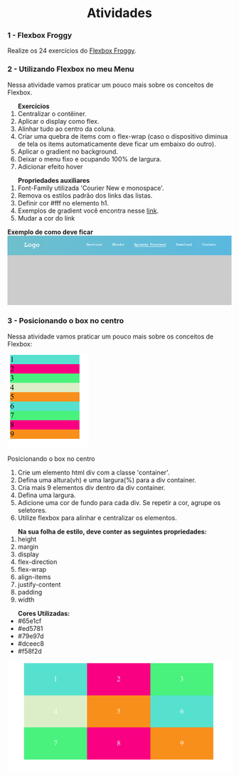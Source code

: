 <h1>
    <center>Atividades</center>
</h1>

<h3>
    1 - Flexbox Froggy
</h3>
<p>Realize os 24 exercícios do 
    <a href="https://flexboxfroggy.com/">Flexbox Froggy</a>.</p>

<h3>2 - Utilizando Flexbox no meu Menu</h3>

<p>Nessa atividade vamos praticar um pouco mais sobre os conceitos de Flexbox.</p>

<ol><strong>Exercícios</strong>
    <li>Centralizar o contêiner.</li>
    <li>Aplicar o display como flex.</li>
    <li>Alinhar tudo ao centro da coluna.</li>
    <li>Criar uma quebra de items com o flex-wrap (caso o dispositivo diminua de tela os items automaticamente deve ficar um embaixo do outro).</li>
    <li>Aplicar o gradient no background.</li>
    <li>Deixar o menu fixo e ocupando 100% de largura.</li>
    <li>Adicionar efeito hover</li>
</ol>

<ol>
    <strong>Propriedades auxiliares</strong>
    <li>Font-Family utilizada 'Courier New e monospace'.</li>
    <li>Remova os estilos padrão dos links das listas.</li>
    <li>Definir cor #fff no elemento h1.</li>
    <li>Exemplos de gradient você encontra nesse 
        <a href="https://uigradients.com/#MoonPurple">link</a>.</li>
    <li>Mudar a cor do link</li>
</ol>

<div>
    <strong>Exemplo de como deve ficar</strong>
    <img src="img/exemple.png">
</div>



<h3>3 - Posicionando o box no centro</h3>

<div>
   <p>
       Nessa atividade vamos praticar um pouco mais sobre os conceitos de Flexbox:
    </p>
    <img src="img/exemple2.png">
    <p>
        Posicionando o box no centro</p>
    </p>
	<ol>
        <li>Crie um elemento html div com a classe 'container'.</li>
        <li>Defina uma altura(vh) e uma largura(%) para a div container.</li>
        <li>Cria mais 9 elementos div dentro da div container.</li>
        <li>Defina uma largura.</li>
        <li>Adicione uma cor de fundo para cada div. Se repetir a cor, agrupe os seletores.</li>
        <li>Utilize flexbox para alinhar e centralizar os elementos.</li>
	</ol>
	<ol>
       <strong>Na sua folha de estilo, deve conter as seguintes propriedades:</strong>
        <li>height</li>
        <li>margin</li>
        <li>display</li>
        <li>flex-direction</li>
        <li>flex-wrap</li>
        <li>align-items</li>
        <li>justify-content</li>
        <li>padding</li>
        <li>width</li>
	</ol>
	<ul>
        <strong>Cores Utilizadas:</strong>
        <li>#65e1cf</li>
        <li>#ed5781</li>
        <li>#79e97d</li>
        <li>#dceec8</li>
        <li>#f58f2d</li>
	</ul>
	<img src="img/cores-utilizadas.png"
</div>





